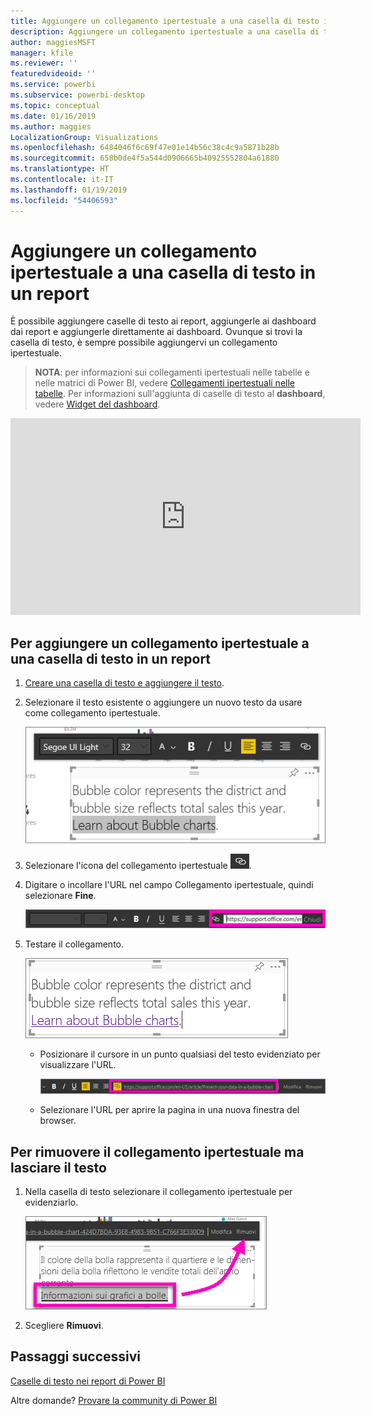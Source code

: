 ```yaml
---
title: Aggiungere un collegamento ipertestuale a una casella di testo in un report
description: Aggiungere un collegamento ipertestuale a una casella di testo nel servizio Power BI e in Power BI Desktop
author: maggiesMSFT
manager: kfile
ms.reviewer: ''
featuredvideoid: ''
ms.service: powerbi
ms.subservice: powerbi-desktop
ms.topic: conceptual
ms.date: 01/16/2019
ms.author: maggies
LocalizationGroup: Visualizations
ms.openlocfilehash: 6484046f6c69f47e01e14b56c38c4c9a5871b28b
ms.sourcegitcommit: 658b0de4f5a544d0906665b40925552804a61880
ms.translationtype: HT
ms.contentlocale: it-IT
ms.lasthandoff: 01/19/2019
ms.locfileid: "54406593"
---
```

# <a name="add-a-hyperlink-to-a-text-box-in-a-report"></a>Aggiungere un collegamento ipertestuale a una casella di testo in un report
È possibile aggiungere caselle di testo ai report, aggiungerle ai dashboard dai report e aggiungerle direttamente ai dashboard. Ovunque si trovi la casella di testo, è sempre possibile aggiungervi un collegamento ipertestuale.  

> **NOTA**: per informazioni sui collegamenti ipertestuali nelle tabelle e nelle matrici di Power BI, vedere [Collegamenti ipertestuali nelle tabelle](power-bi-hyperlinks-in-tables.md). Per informazioni sull'aggiunta di caselle di testo al **dashboard**, vedere [Widget del dashboard](service-dashboard-add-widget.md). 
> 
> 

<iframe width="560" height="315" src="https://www.youtube.com/embed/_3q6VEBhGew#t=0m55s" frameborder="0" allowfullscreen></iframe>


## <a name="to-add-a-hyperlink-to-a-text-box-in-a-report"></a>Per aggiungere un collegamento ipertestuale a una casella di testo in un report
1. [Creare una casella di testo e aggiungere il testo](power-bi-reports-add-text-and-shapes.md). 
2. Selezionare il testo esistente o aggiungere un nuovo testo da usare come collegamento ipertestuale.
   
   ![Selezionare il testo nella casella di testo](media/service-add-hyperlink-to-text-box/power-bi-hyperlink-new.png)
3. Selezionare l'icona del collegamento ipertestuale ![Icona di collegamento ipertestuale](media/service-add-hyperlink-to-text-box/power-bi-hyperlink-icon.png).
4. Digitare o incollare l'URL nel campo Collegamento ipertestuale, quindi selezionare **Fine**.
   
   ![Digitare o incollare l'URL nel campo Collegamento ipertestuale](media/service-add-hyperlink-to-text-box/power-bi-add-link.png)
5. Testare il collegamento.  
   
   ![Testare il collegamento](media/service-add-hyperlink-to-text-box/power-bi-test-link.png)
   
   * Posizionare il cursore in un punto qualsiasi del testo evidenziato per visualizzare l'URL.  
     
      ![Posizionare il cursore in un punto qualsiasi del testo evidenziato](media/service-add-hyperlink-to-text-box/power-bi-hyperlink-edit.png)
   * Selezionare l'URL per aprire la pagina in una nuova finestra del browser.

## <a name="to-remove-the-hyperlink-but-leave-the-text"></a>Per rimuovere il collegamento ipertestuale ma lasciare il testo
1. Nella casella di testo selezionare il collegamento ipertestuale per evidenziarlo.
   
     ![Rimuovere il collegamento ipertestuale](media/service-add-hyperlink-to-text-box/power-bi-hyperlink-remove.png)
2. Scegliere **Rimuovi**. 

## <a name="next-steps"></a>Passaggi successivi
[Caselle di testo nei report di Power BI](power-bi-reports-add-text-and-shapes.md)

Altre domande? [Provare la community di Power BI](http://community.powerbi.com/)

